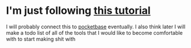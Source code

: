 # I'm just following [this tutorial](https://nextjs.org/learn)

I will probably connect this to [pocketbase](https://pocketbase.io/) eventually.
I also think later I will make a todo list of all of the tools that I would like to become comfortable with to start making shit with
